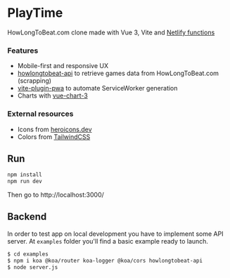# PlayTime

HowLongToBeat.com clone made with Vue 3, Vite and [Netlify functions](https://www.netlify.com/products/functions/)


### Features

* Mobile-first and responsive UX
* [howlongtobeat-api](https://github.com/nauzethc/howlongtobeat-api) to retrieve games data from HowLongToBeat.com (scrapping)
* [vite-plugin-pwa](https://github.com/antfu/vite-plugin-pwa) to automate ServiceWorker generation
* Charts with [vue-chart-3](https://github.com/victorgarciaesgi/vue-chart-3)


### External resources

* Icons from [heroicons.dev](https://github.com/zaydek/heroicons.dev)
* Colors from [TailwindCSS](https://tailwindcss.com/)


## Run

```bash
npm install
npm run dev
```
Then go to http://localhost:3000/


## Backend

In order to test app on local development you have to implement some API server.
At `examples` folder you'll find a basic example ready to launch.

```bash
$ cd examples
$ npm i koa @koa/router koa-logger @koa/cors howlongtobeat-api
$ node server.js
```
